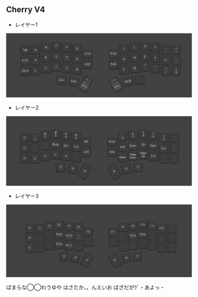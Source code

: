 <detail>

## Cherry V4

- レイヤー1

![](./keyboards/cherry_v4/cherry_v4.layer0.png)

- レイヤー2

![](./keyboards/cherry_v4/cherry_v4.layer1.png)

- レイヤー3

![](./keyboards/cherry_v4/cherry_v4.layer2.png)

ぱまらな◯◯わうゆや
はさたか、。んえいお
ばざだがｳﾞ・あよっ・
